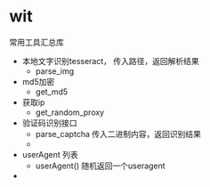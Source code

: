 # wit
常用工具汇总库



- 本地文字识别tesseract， 传入路径，返回解析结果
  - parse_img
- md5加密
  - get_md5
- 获取ip
  - get_random_proxy
- 验证码识别接口
  - parse_captcha    传入二进制内容，返回识别结果
  - 
- userAgent 列表
  - userAgent()  随机返回一个useragent
- 